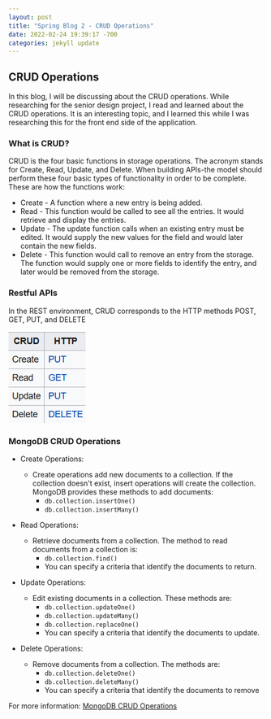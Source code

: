 ```yaml
---
layout: post
title: "Spring Blog 2 - CRUD Operations"
date: 2022-02-24 19:39:17 -700
categories: jekyll update
---
```


## CRUD Operations

In this blog, I will be discussing about the CRUD operations. While researching for the senior design project, I read and learned about the CRUD operations. It is an interesting topic, and I learned this while I was researching this for the front end side of the application. 

### What is CRUD?
CRUD is the four basic functions in storage operations. The acronym stands for Create, Read, Update, and Delete. When building APIs-the model should perform these four basic types of functionality in order to be complete. 
These are how the functions work:

- Create -  A function where a new entry is being added.  
- Read - This function would be called to see all the entries. It would retrieve and display the entries. 
- Update - The update function calls when an existing entry must be edited. It would supply the new values for the field and would later contain the new fields. 
- Delete - This function would call to remove an entry from the storage. The function would supply one or more fields to identify the entry, and later would be removed from the storage. 
    
### Restful APIs

In the REST environment, CRUD corresponds to the HTTP methods POST, GET, PUT, and DELETE

![CRUD-Restful APIs](/assets/images/crud-restful-api.png)
    
### MongoDB CRUD Operations
- Create Operations:
  - Create operations add new documents to a collection. If the collection doesn't exist, insert operations will create the collection. MongoDB provides these methods to add documents:
    - `db.collection.insertOne()`
    - `db.collection.insertMany()`

- Read Operations: 
  - Retrieve documents from a collection. The method to read documents from a collection is:
    - `db.collection.find()`
    - You can specify a criteria that identify the documents to return. 
    
- Update Operations:
  - Edit existing documents in a collection. These methods are:
    - `db.collection.updateOne()`
    - `db.collection.updateMany()`
    - `db.collection.replaceOne()`
    - You can specify a criteria that identify the documents to update. 

- Delete Operations:
  - Remove documents from a collection. The methods are:
    - `db.collection.deleteOne()`
    - `db.collection.deleteMany()`
    - You can specify a criteria that identify the documents to remove

For more information: [MongoDB CRUD Operations](https://docs.mongodb.com/v4.2/crud/)